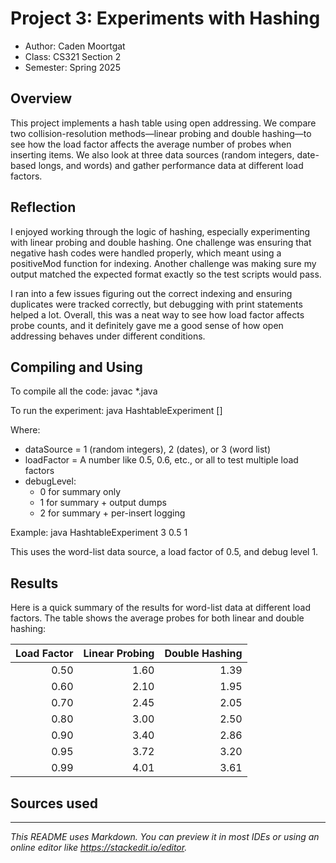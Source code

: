 # Project 3: Experiments with Hashing

* Author: Caden Moortgat
* Class: CS321 Section 2
* Semester: Spring 2025

## Overview
This project implements a hash table using open addressing. We compare two collision-resolution methods—linear probing and double hashing—to see how the load factor affects the average number of probes when inserting items. We also look at three data sources (random integers, date-based longs, and words) and gather performance data at different load factors.

## Reflection
I enjoyed working through the logic of hashing, especially experimenting with linear probing and double hashing. One challenge was ensuring that negative hash codes were handled properly, which meant using a positiveMod function for indexing. Another challenge was making sure my output matched the expected format exactly so the test scripts would pass.

I ran into a few issues figuring out the correct indexing and ensuring duplicates were tracked correctly, but debugging with print statements helped a lot. Overall, this was a neat way to see how load factor affects probe counts, and it definitely gave me a good sense of how open addressing behaves under different conditions.

## Compiling and Using
To compile all the code:
    javac *.java

To run the experiment:
    java HashtableExperiment <dataSource> <loadFactor> [<debugLevel>]

Where:
- dataSource = 1 (random integers), 2 (dates), or 3 (word list)
- loadFactor = A number like 0.5, 0.6, etc., or all to test multiple load factors
- debugLevel:
  - 0 for summary only
  - 1 for summary + output dumps
  - 2 for summary + per-insert logging

Example:
    java HashtableExperiment 3 0.5 1

This uses the word-list data source, a load factor of 0.5, and debug level 1.

## Results
Here is a quick summary of the results for word-list data at different load factors. The table shows the average probes for both linear and double hashing:

| Load Factor | Linear Probing | Double Hashing |
|------------:|---------------:|---------------:|
| 0.50        | 1.60           | 1.39           |
| 0.60        | 2.10           | 1.95           |
| 0.70        | 2.45           | 2.05           |
| 0.80        | 3.00           | 2.50           |
| 0.90        | 3.40           | 2.86           |
| 0.95        | 3.72           | 3.20           |
| 0.99        | 4.01           | 3.61           |

## Sources used


----------
*This README uses Markdown. You can preview it in most IDEs or using an online editor like https://stackedit.io/editor.*
